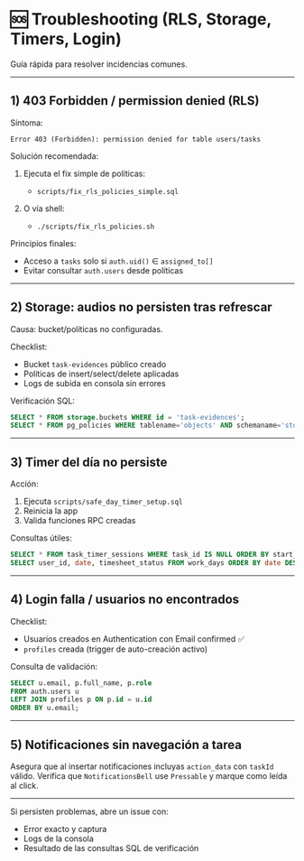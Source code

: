 # 🆘 Troubleshooting (RLS, Storage, Timers, Login)

Guía rápida para resolver incidencias comunes.

---

## 1) 403 Forbidden / permission denied (RLS)

Síntoma:
```
Error 403 (Forbidden): permission denied for table users/tasks
```

Solución recomendada:

1. Ejecuta el fix simple de políticas:
   - `scripts/fix_rls_policies_simple.sql`

2. O vía shell:
   - `./scripts/fix_rls_policies.sh`

Principios finales:
- Acceso a `tasks` solo si `auth.uid()` ∈ `assigned_to[]`
- Evitar consultar `auth.users` desde políticas

---

## 2) Storage: audios no persisten tras refrescar

Causa: bucket/políticas no configuradas.

Checklist:
- Bucket `task-evidences` público creado
- Políticas de insert/select/delete aplicadas
- Logs de subida en consola sin errores

Verificación SQL:
```sql
SELECT * FROM storage.buckets WHERE id = 'task-evidences';
SELECT * FROM pg_policies WHERE tablename='objects' AND schemaname='storage';
```

---

## 3) Timer del día no persiste

Acción:
1. Ejecuta `scripts/safe_day_timer_setup.sql`
2. Reinicia la app
3. Valida funciones RPC creadas

Consultas útiles:
```sql
SELECT * FROM task_timer_sessions WHERE task_id IS NULL ORDER BY start_time DESC;
SELECT user_id, date, timesheet_status FROM work_days ORDER BY date DESC;
```

---

## 4) Login falla / usuarios no encontrados

Checklist:
- Usuarios creados en Authentication con Email confirmed ✅
- `profiles` creada (trigger de auto-creación activo)

Consulta de validación:
```sql
SELECT u.email, p.full_name, p.role
FROM auth.users u
LEFT JOIN profiles p ON p.id = u.id
ORDER BY u.email;
```

---

## 5) Notificaciones sin navegación a tarea

Asegura que al insertar notificaciones incluyas `action_data` con `taskId` válido. Verifica que `NotificationsBell` use `Pressable` y marque como leída al click.

---

Si persisten problemas, abre un issue con:
- Error exacto y captura
- Logs de la consola
- Resultado de las consultas SQL de verificación

